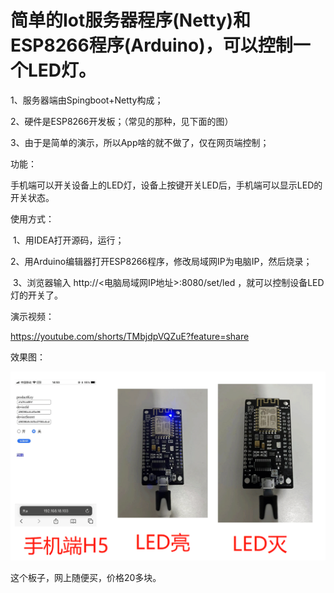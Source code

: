 # 简单的Iot服务器程序(Netty)和ESP8266程序(Arduino)，可以控制一个LED灯。



1、服务器端由Spingboot+Netty构成；

2、硬件是ESP8266开发板；（常见的那种，见下面的图）

3、由于是简单的演示，所以App啥的就不做了，仅在网页端控制；



功能：

​		手机端可以开关设备上的LED灯，设备上按键开关LED后，手机端可以显示LED的开关状态。

使用方式：

​		1、用IDEA打开源码，运行；

​		2、用Arduino编辑器打开ESP8266程序，修改局域网IP为电脑IP，然后烧录；

​		3、浏览器输入 http://<电脑局域网IP地址>:8080/set/led ，就可以控制设备LED灯的开关了。

演示视频：

https://youtube.com/shorts/TMbjdpVQZuE?feature=share

效果图：

![readme](readme.png)



这个板子，网上随便买，价格20多块。
